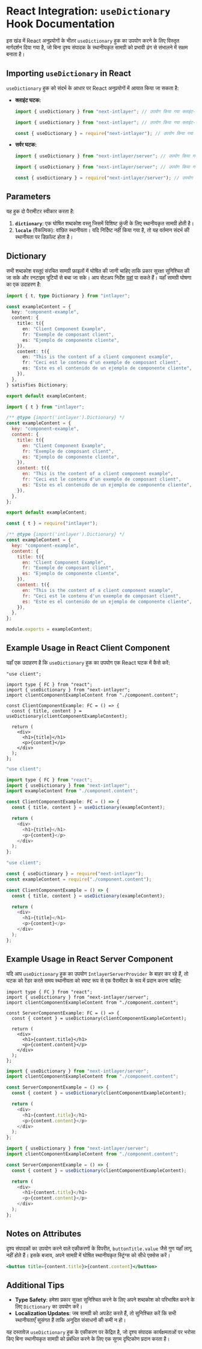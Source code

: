 # React Integration: `useDictionary` Hook Documentation

इस खंड में React अनुप्रयोगों के भीतर `useDictionary` हुक का उपयोग करने के लिए विस्तृत मार्गदर्शन दिया गया है, जो बिना दृश्य संपादक के स्थानीयकृत सामग्री को प्रभावी ढंग से संभालने में सक्षम बनाता है।

## Importing `useDictionary` in React

`useDictionary` हुक को संदर्भ के आधार पर React अनुप्रयोगों में आयात किया जा सकता है:

- **क्लाइंट घटक:**

  ```typescript codeFormat="typescript"
  import { useDictionary } from "next-intlayer"; // उपयोग किया गया क्लाइंट-साइड React घटकों में
  ```

  ```javascript codeFormat="esm"
  import { useDictionary } from "next-intlayer"; // उपयोग किया गया क्लाइंट-साइड React घटकों में
  ```

  ```javascript codeFormat="commonjs"
  const { useDictionary } = require("next-intlayer"); // उपयोग किया गया क्लाइंट-साइड React घटकों में
  ```

- **सर्वर घटक:**

  ```typescript codeFormat="typescript"
  import { useDictionary } from "next-intlayer/server"; // उपयोग किया गया सर्वर-साइड React घटकों में
  ```

  ```javascript codeFormat="esm"
  import { useDictionary } from "next-intlayer/server"; // उपयोग किया गया सर्वर-साइड React घटकों में
  ```

  ```javascript codeFormat="commonjs"
  const { useDictionary } = require("next-intlayer/server"); // उपयोग किया गया सर्वर-साइड React घटकों में
  ```

## Parameters

यह हुक दो पैरामीटर स्वीकार करता है:

1. **`dictionary`**: एक घोषित शब्दकोश वस्तु जिसमें विशिष्ट कुंजी के लिए स्थानीयकृत सामग्री होती है।
2. **`locale`** (वैकल्पिक): वांछित स्थानीयता। यदि निर्दिष्ट नहीं किया गया है, तो यह वर्तमान संदर्भ की स्थानीयता पर डिफ़ॉल्ट होता है।

## Dictionary

सभी शब्दकोश वस्तुएं संरचित सामग्री फ़ाइलों में घोषित की जानी चाहिए ताकि प्रकार सुरक्षा सुनिश्चित की जा सके और रनटाइम त्रुटियों से बचा जा सके। आप सेटअप निर्देश [यहां](https://github.com/aymericzip/intlayer/blob/main/docs/hi/dictionary/get_started.md) पा सकते हैं। यहाँ सामग्री घोषणा का एक उदाहरण है:

```typescript fileName="component.content.ts" codeFormat="typescript"
import { t, type Dictionary } from "intlayer";

const exampleContent = {
  key: "component-example",
  content: {
    title: t({
      en: "Client Component Example",
      fr: "Exemple de composant client",
      es: "Ejemplo de componente cliente",
    }),
    content: t({
      en: "This is the content of a client component example",
      fr: "Ceci est le contenu d'un exemple de composant client",
      es: "Este es el contenido de un ejemplo de componente cliente",
    }),
  },
} satisfies Dictionary;

export default exampleContent;
```

```javascript fileName="component.content.mjs" codeFormat="esm"
import { t } from "intlayer";

/** @type {import('intlayer').Dictionary} */
const exampleContent = {
  key: "component-example",
  content: {
    title: t({
      en: "Client Component Example",
      fr: "Exemple de composant client",
      es: "Ejemplo de componente cliente",
    }),
    content: t({
      en: "This is the content of a client component example",
      fr: "Ceci est le contenu d'un exemple de composant client",
      es: "Este es el contenido de un ejemplo de componente cliente",
    }),
  },
};

export default exampleContent;
```

```javascript fileName="component.content.cjs" codeFormat="commonjs"
const { t } = require("intlayer");

/** @type {import('intlayer').Dictionary} */
const exampleContent = {
  key: "component-example",
  content: {
    title: t({
      en: "Client Component Example",
      fr: "Exemple de composant client",
      es: "Ejemplo de componente cliente",
    }),
    content: t({
      en: "This is the content of a client component example",
      fr: "Ceci est le contenu d'un exemple de composant client",
      es: "Este es el contenido de un ejemplo de componente cliente",
    }),
  },
};

module.exports = exampleContent;
```

## Example Usage in React Client Component

यहाँ एक उदाहरण है कि `useDictionary` हुक का उपयोग एक React घटक में कैसे करें:

```tsx fileName="ClientComponentExample.tsx" codeFormat="typescript"
"use client";

import type { FC } from "react";
import { useDictionary } from "next-intlayer";
import clientComponentExampleContent from "./component.content";

const ClientComponentExample: FC = () => {
  const { title, content } = useDictionary(clientComponentExampleContent);

  return (
    <div>
      <h1>{title}</h1>
      <p>{content}</p>
    </div>
  );
};
```

```javascript fileName="ClientComponentExample.mjs" codeFormat="esm"
"use client";

import type { FC } from "react";
import { useDictionary } from "next-intlayer";
import exampleContent from "./component.content";

const ClientComponentExample: FC = () => {
  const { title, content } = useDictionary(exampleContent);

  return (
    <div>
      <h1>{title}</h1>
      <p>{content}</p>
    </div>
  );
};
```

```javascript fileName="ClientComponentExample.cjs" codeFormat="commonjs"
"use client";

const { useDictionary } = require("next-intlayer");
const exampleContent = require("./component.content");

const ClientComponentExample = () => {
  const { title, content } = useDictionary(exampleContent);

  return (
    <div>
      <h1>{title}</h1>
      <p>{content}</p>
    </div>
  );
};
```

## Example Usage in React Server Component

यदि आप `useDictionary` हुक का उपयोग `IntlayerServerProvider` के बाहर कर रहे हैं, तो घटक को रेंडर करते समय स्थानीयता को स्पष्ट रूप से एक पैरामीटर के रूप में प्रदान करना चाहिए:

```tsx fileName="ServerComponentExample.tsx" codeFormat="typescript"
import type { FC } from "react";
import { useDictionary } from "next-intlayer/server";
import clientComponentExampleContent from "./component.content";

const ServerComponentExample: FC = () => {
  const { content } = useDictionary(clientComponentExampleContent);

  return (
    <div>
      <h1>{content.title}</h1>
      <p>{content.content}</p>
    </div>
  );
};
```

```javascript fileName="ServerComponentExample.mjs" codeFormat="esm"
import { useDictionary } from "next-intlayer/server";
import clientComponentExampleContent from "./component.content";

const ServerComponentExample = () => {
  const { content } = useDictionary(clientComponentExampleContent);

  return (
    <div>
      <h1>{content.title}</h1>
      <p>{content.content}</p>
    </div>
  );
};
```

```javascript fileName="ServerComponentExample.cjs" codeFormat="commonjs"
import { useDictionary } from "next-intlayer/server";
import clientComponentExampleContent from "./component.content";

const ServerComponentExample = () => {
  const { content } = useDictionary(clientComponentExampleContent);

  return (
    <div>
      <h1>{content.title}</h1>
      <p>{content.content}</p>
    </div>
  );
};
```

## Notes on Attributes

दृश्य संपादकों का उपयोग करने वाले एकीकरणों के विपरीत, `buttonTitle.value` जैसे गुण यहाँ लागू नहीं होते हैं। इसके बजाय, अपने सामग्री में घोषित स्थानीयकृत स्ट्रिंग्स को सीधे एक्सेस करें।

```jsx
<button title={content.title}>{content.content}</button>
```

## Additional Tips

- **Type Safety**: हमेशा प्रकार सुरक्षा सुनिश्चित करने के लिए अपने शब्दकोश को परिभाषित करने के लिए `Dictionary` का उपयोग करें।
- **Localization Updates**: जब सामग्री को अपडेट करते हैं, तो सुनिश्चित करें कि सभी स्थानीयताएँ सुसंगत हैं ताकि अनूदित संसाधनों की कमी न हो।

यह दस्तावेज़ `useDictionary` हुक के एकीकरण पर केंद्रित है, जो दृश्य संपादक कार्यक्षमताओं पर भरोसा किए बिना स्थानीयकृत सामग्री को प्रबंधित करने के लिए एक सुगम दृष्टिकोण प्रदान करता है।
